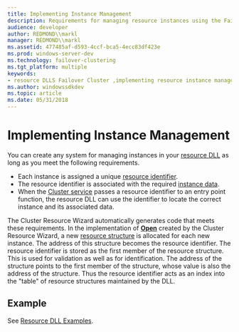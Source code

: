 ```yaml
---
title: Implementing Instance Management
description: Requirements for managing resource instances using the Failover Cluster API.
audience: developer
author: REDMOND\\markl
manager: REDMOND\\markl
ms.assetid: 477485af-d593-4ccf-bca5-4ecc83df423e
ms.prod: windows-server-dev
ms.technology: failover-clustering
ms.tgt_platform: multiple
keywords:
- resource DLLS Failover Cluster ,implementing resource instance management
ms.author: windowssdkdev
ms.topic: article
ms.date: 05/31/2018
---
```


# Implementing Instance Management

You can create any system for managing instances in your [resource DLL](resource-dlls.md) as long as you meet the following requirements.

-   Each instance is assigned a unique [resource identifier](resource-identifiers.md).
-   The resource identifier is associated with the required [instance data](instance-data.md).
-   When the [Cluster service](cluster-service.md) passes a resource identifier to an entry point function, the resource DLL can use the identifier to locate the correct instance and its associated data.

The Cluster Resource Wizard automatically generates code that meets these requirements. In the implementation of [**Open**](/previous-versions/windows/desktop/api/ResApi/nc-resapi-popen_routine) created by the Cluster Resource Wizard, a new [resource structure](resource-structures.md) is allocated for each new instance. The address of this structure becomes the resource identifier. The resource identifier is stored as the first member of the resource structure. This is used for validation as well as for identification. The address of the structure points to the first member of the structure, whose value is also the address of the structure. Thus the resource identifier acts as an index into the "table" of resource structures maintained by the DLL.

## Example

See [Resource DLL Examples](https://msdn.microsoft.com/library/aa370474).

 

 




